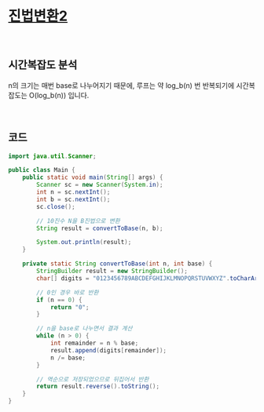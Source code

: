 # [진법변환2](https://www.acmicpc.net/problem/11005)

<br>

## 시간복잡도 분석

n의 크기는 매번 base로 나누어지기 때문에, 루프는 약 log_b(n) 번 반복되기에 시간복잡도는 O(log_b(n)) 입니다.

<br>

## 코드

```java
import java.util.Scanner;

public class Main {
    public static void main(String[] args) {
        Scanner sc = new Scanner(System.in);
        int n = sc.nextInt();
        int b = sc.nextInt();
        sc.close();

        // 10진수 N을 B진법으로 변환
        String result = convertToBase(n, b);

        System.out.println(result);
    }

    private static String convertToBase(int n, int base) {
        StringBuilder result = new StringBuilder();
        char[] digits = "0123456789ABCDEFGHIJKLMNOPQRSTUVWXYZ".toCharArray();

        // 0인 경우 바로 반환
        if (n == 0) {
            return "0";
        }

        // n을 base로 나누면서 결과 계산
        while (n > 0) {
            int remainder = n % base;
            result.append(digits[remainder]);
            n /= base;
        }

        // 역순으로 저장되었으므로 뒤집어서 반환
        return result.reverse().toString();
    }
}

```
